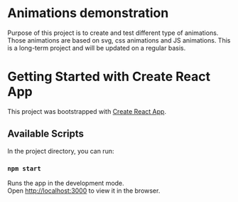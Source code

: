 # Animations demonstration

Purpose of this project is to create and test different type of animations. Those animations are based on svg, css animations and JS animations.
This is a long-term project and will be updated on a regular basis.

# Getting Started with Create React App

This project was bootstrapped with [Create React App](https://github.com/facebook/create-react-app).

## Available Scripts

In the project directory, you can run:

### `npm start`

Runs the app in the development mode.\
Open [http://localhost:3000](http://localhost:3000) to view it in the browser.
